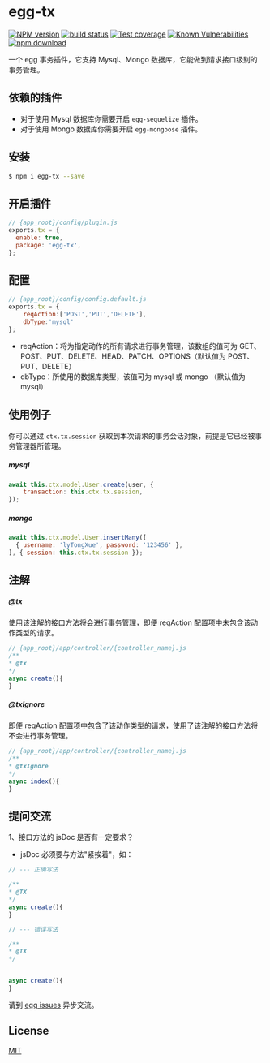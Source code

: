 # egg-tx

[![NPM version][npm-image]][npm-url]
[![build status][travis-image]][travis-url]
[![Test coverage][codecov-image]][codecov-url]
[![Known Vulnerabilities][snyk-image]][snyk-url]
[![npm download][download-image]][download-url]

[npm-image]: https://img.shields.io/npm/v/egg-tx.svg?style=flat-square
[npm-url]: https://npmjs.org/package/egg-tx
[travis-image]: https://travis-ci.org/LinYuanBaoBao/egg-tx.svg?branch=master
[travis-url]: https://travis-ci.org/LinYuanBaoBao/egg-tx
[codecov-image]: https://codecov.io/gh/LinYuanBaoBao/egg-tx/branch/master/graph/badge.svg
[codecov-url]: https://codecov.io/gh/LinYuanBaoBao/egg-tx
[david-image]: https://img.shields.io/david/eggjs/egg-tx.svg?style=flat-square
[david-url]: https://david-dm.org/eggjs/egg-tx
[snyk-image]: https://snyk.io/test/npm/egg-tx/badge.svg?style=flat-square
[snyk-url]: https://snyk.io/test/npm/egg-tx
[download-image]: https://img.shields.io/npm/dm/egg-tx.svg?style=flat-square
[download-url]: https://npmjs.org/package/egg-tx

一个 egg 事务插件，它支持 Mysql、Mongo 数据库，它能做到请求接口级别的事务管理。

## 依赖的插件
- 对于使用 Mysql 数据库你需要开启 `egg-sequelize` 插件。
- 对于使用 Mongo 数据库你需要开启 `egg-mongoose` 插件。

## 安装

```bash
$ npm i egg-tx --save
```

## 开启插件

```js
// {app_root}/config/plugin.js
exports.tx = {
  enable: true,
  package: 'egg-tx',
};
```

## 配置
```js
// {app_root}/config/config.default.js
exports.tx = {
    reqAction:['POST','PUT','DELETE'], 
    dbType:'mysql'
};
```
- reqAction：将为指定动作的所有请求进行事务管理，该数组的值可为 GET、POST、PUT、DELETE、HEAD、PATCH、OPTIONS（默认值为 POST、PUT、DELETE）
- dbType：所使用的数据库类型，该值可为 mysql 或 mongo （默认值为 mysql）

## 使用例子

你可以通过 `ctx.tx.session` 获取到本次请求的事务会话对象，前提是它已经被事务管理器所管理。

##### mysql
```js
await this.ctx.model.User.create(user, {
    transaction: this.ctx.tx.session,
});
```

##### mongo
```js
await this.ctx.model.User.insertMany([
  { username: 'lyTongXue', password: '123456' },
], { session: this.ctx.tx.session });
```

## 注解

##### @tx
使用该注解的接口方法将会进行事务管理，即便 reqAction 配置项中未包含该动作类型的请求。
```js
// {app_root}/app/controller/{controller_name}.js
/**
* @tx
*/
async create(){
}
```

##### @txIgnore
即便 reqAction 配置项中包含了该动作类型的请求，使用了该注解的接口方法将不会进行事务管理。
```js
// {app_root}/app/controller/{controller_name}.js
/**
* @txIgnore
*/
async index(){
}
```

## 提问交流
1、接口方法的 jsDoc 是否有一定要求？
- jsDoc 必须要与方法"紧挨着"，如：
```js
// --- 正确写法

/**
* @TX
*/
async create(){
}

// --- 错误写法

/**
* @TX
*/


async create(){
}
```

请到 [egg issues](https://github.com/eggjs/egg/issues) 异步交流。

## License

[MIT](LICENSE)
